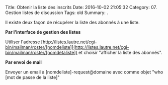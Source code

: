 Title: Obtenir la liste des inscrits 
Date: 2016-10-02 21:05:32
Category: 07. Gestion listes de discussion
Tags: old
Summary:  . 

Il existe deux façon de récupérer la liste des abonnés à une liste.

**Par l'interface de gestion des listes**

Utiliser l'adresse 
[http://listes.lautre.net/cgi-bin/mailman/roster/[nomdeliste]](http://listes.lautre.net/cgi-bin/mailman/roster/[nomdetaliste]) et choisir "afficher la liste des abonnés".

**Par envoi de mail**

Envoyer un email à [nomdeliste]-request@domaine avec comme objet "who [mot de passe de la liste]"